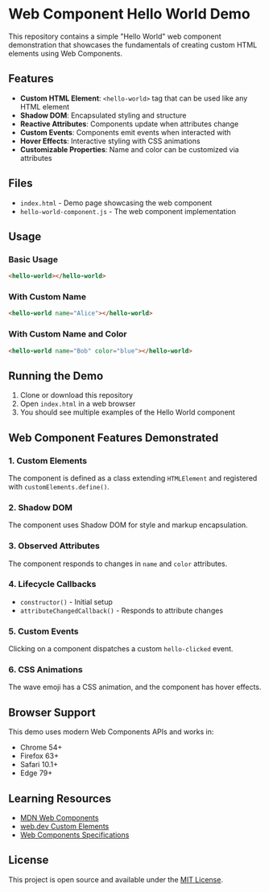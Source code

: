 # Web Component Hello World Demo

This repository contains a simple "Hello World" web component demonstration that showcases the fundamentals of creating custom HTML elements using Web Components.

## Features

- **Custom HTML Element**: `<hello-world>` tag that can be used like any HTML element
- **Shadow DOM**: Encapsulated styling and structure
- **Reactive Attributes**: Components update when attributes change
- **Custom Events**: Components emit events when interacted with
- **Hover Effects**: Interactive styling with CSS animations
- **Customizable Properties**: Name and color can be customized via attributes

## Files

- `index.html` - Demo page showcasing the web component
- `hello-world-component.js` - The web component implementation

## Usage

### Basic Usage

```html
<hello-world></hello-world>
```

### With Custom Name

```html
<hello-world name="Alice"></hello-world>
```

### With Custom Name and Color

```html
<hello-world name="Bob" color="blue"></hello-world>
```

## Running the Demo

1. Clone or download this repository
2. Open `index.html` in a web browser
3. You should see multiple examples of the Hello World component

## Web Component Features Demonstrated

### 1. Custom Elements

The component is defined as a class extending `HTMLElement` and registered with `customElements.define()`.

### 2. Shadow DOM

The component uses Shadow DOM for style and markup encapsulation.

### 3. Observed Attributes

The component responds to changes in `name` and `color` attributes.

### 4. Lifecycle Callbacks

- `constructor()` - Initial setup
- `attributeChangedCallback()` - Responds to attribute changes

### 5. Custom Events

Clicking on a component dispatches a custom `hello-clicked` event.

### 6. CSS Animations

The wave emoji has a CSS animation, and the component has hover effects.

## Browser Support

This demo uses modern Web Components APIs and works in:

- Chrome 54+
- Firefox 63+
- Safari 10.1+
- Edge 79+

## Learning Resources

- [MDN Web Components](https://developer.mozilla.org/en-US/docs/Web/Web_Components)
- [web.dev Custom Elements](https://web.dev/custom-elements-v1/)
- [Web Components Specifications](https://www.webcomponents.org/specs)

## License

This project is open source and available under the [MIT License](LICENSE).
